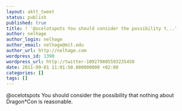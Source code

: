 ```yaml
---
layout: aktt_tweet
status: publish
published: true
title: ! '@ocelotspots You should consider the possibility t...'
author: nelhage
author_login: nelhage
author_email: nelhage@mit.edu
author_url: http://nelhage.com
wordpress_id: 1390
wordpress_url: http://twitter-109279805593235458
date: 2011-09-01 11:01:50.000000000 +02:00
categories: []
tags: []
---
```

@ocelotspots You should consider the possibility that nothing about Dragon*Con is reasonable.
